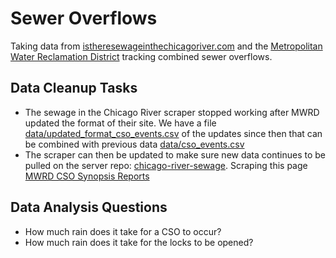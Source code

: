 # Sewer Overflows

Taking data from [istheresewageinthechicagoriver.com](http://istheresewageinthechicagoriver.com)
and the [Metropolitan Water Reclamation District](https://www.mwrd.org/irj/portal/anonymous/Home)
tracking combined sewer overflows.

## Data Cleanup Tasks

* The sewage in the Chicago River scraper stopped working after MWRD updated the
format of their site. We have a file [data/updated_format_cso_events.csv](data/updated_format_csv_events.csv)
of the updates since then that can be combined with previous data [data/cso_events.csv](data/cso_events.csv)
* The scraper can then be updated to make sure new data continues to be pulled on
the server repo: [chicago-river-sewage](https://github.com/open-city/chicago-river-sewage).
Scraping this page [MWRD CSO Synopsis Reports](http://www.mwrd.org/irj/portal/anonymous?NavigationTarget=navurl://1e604003f120f99abce577a4a1dd6bb5)

## Data Analysis Questions

* How much rain does it take for a CSO to occur?
* How much rain does it take for the locks to be opened?
